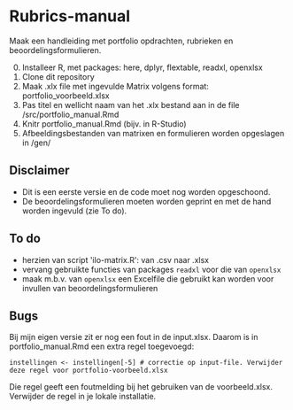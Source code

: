 # Rubrics-manual

Maak een handleiding met portfolio opdrachten, rubrieken en beoordelingsformulieren.

0. Installeer R, met packages: here, dplyr, flextable, readxl, openxlsx
1. Clone dit repository
2. Maak .xlx file met ingevulde Matrix volgens format: portfolio_voorbeeld.xlsx
3. Pas titel en wellicht naam van het .xlx bestand aan in de file /src/portfolio_manual.Rmd
4. Knitr portfolio_manual.Rmd (bijv. in R-Studio)
6. Afbeeldingsbestanden van matrixen en formulieren worden opgeslagen in /gen/


## Disclaimer

- Dit is een eerste versie en de code moet nog worden opgeschoond. 
- De beoordelingsformulieren moeten worden geprint en met de hand worden ingevuld (zie To do).

## To do 

- herzien van script 'ilo-matrix.R': van .csv naar .xlsx
- vervang gebruikte functies van packages `readxl` voor die van  `openxlsx`
- maak m.b.v. van `openxlsx` een Excelfile die gebruikt kan worden voor invullen van beoordelingsformulieren


## Bugs
Bij mijn eigen versie zit er nog een fout in de input.xlsx. Daarom is in portfolio_manual.Rmd een extra regel toegevoegd: 

`instellingen <- instellingen[-5] # correctie op input-file. Verwijder deze regel voor portfolio-voorbeeld.xlsx`

Die regel geeft een foutmelding bij het gebruiken van de voorbeeld.xlsx. Verwijder de regel in je lokale installatie. 

